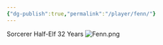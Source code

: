 ```yaml
---
{"dg-publish":true,"permalink":"/player/fenn/"}
---
```



Sorcerer
Half-Elf
32 Years
![Fenn.png](/img/user/Pictures/Fenn.png)